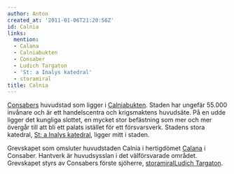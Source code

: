 ```yaml
---
author: Anton
created_at: '2011-01-06T21:20:56Z'
id: Calnia
links:
  mention:
  - Calana
  - Calniabukten
  - Consaber
  - Ludich Targaton
  - 'St: a Inalys katedral'
  - storamiral
title: Calnia
---
```


[Consabers] huvudstad som ligger i [Calniabukten]. Staden har ungefär 55.000 invånare och är ett
handelscentra och krigsmaktens huvudsäte. På en udde ligger det kungliga slottet, en mycket stor
befästning som mer och mer övergår till att bli ett palats istället för ett försvarsverk. Stadens
stora katedral, [St: a Inalys katedral], ligger mitt i staden.

Grevskapet som omsluter huvudstaden Calnia i hertigdömet [Calana] i Consaber. Hantverk är
huvudsysslan i det välförsvarade området. Grevskapet styrs av Consabers förste sjöherre,
[storamiral][][Ludich Targaton].

  [Consabers]: Consaber
  [Calniabukten]: Calniabukten
  [St: a Inalys katedral]: St_a_Inalys_katedral
  [Calana]: Calana
  [storamiral]: storamiral
  [Ludich Targaton]: Ludich_Targaton

